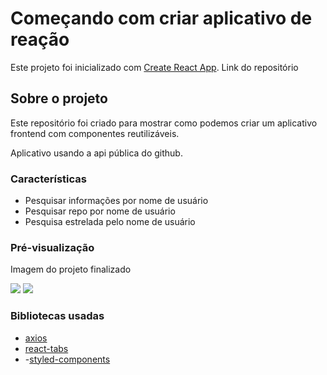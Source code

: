 # Começando com criar aplicativo de reação

Este projeto foi inicializado com [Create React App](https://github.com/facebook/create-react-app).
 Link do repositório 

## Sobre o projeto

Este repositório foi criado para mostrar como podemos criar um aplicativo frontend com componentes reutilizáveis.

Aplicativo usando a api pública do github.

### Características

- Pesquisar informações por nome de usuário
- Pesquisar repo por nome de usuário
- Pesquisa estrelada pelo nome de usuário

### Pré-visualização

Imagem do projeto finalizado

<image src='./image/imagem 1.png'> <image src= './image/img2.png'>

### Bibliotecas usadas

- [axios](https://www.npmjs.com/package/axios)
- [react-tabs](https://www.npmjs.com/package/react-tabs)
- -[styled-components](https://styled-components.com/)

